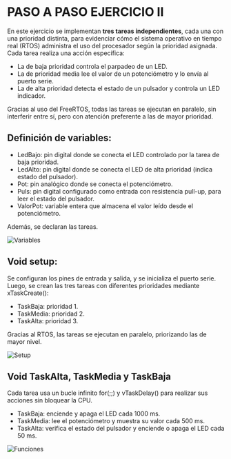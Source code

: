 # PASO A PASO EJERCICIO II

En este ejercicio se implementan **tres tareas independientes**, cada una con una prioridad distinta, para evidenciar cómo el sistema operativo en tiempo real (RTOS) administra el uso del procesador según la prioridad asignada. Cada tarea realiza una acción específica:

- La de baja prioridad controla el parpadeo de un LED.
- La de prioridad media lee el valor de un potenciómetro y lo envía al puerto serie.
- La de alta prioridad detecta el estado de un pulsador y controla un LED indicador.

Gracias al uso del FreeRTOS, todas las tareas se ejecutan en paralelo, sin interferir entre sí, pero con atención preferente a las de mayor prioridad.

## Definición de variables: 

- LedBajo: pin digital donde se conecta el LED controlado por la tarea de baja prioridad.
- LedAlto: pin digital donde se conecta el LED de alta prioridad (indica estado del pulsador).
- Pot: pin analógico donde se conecta el potenciómetro.
- Puls: pin digital configurado como entrada con resistencia pull-up, para leer el estado del pulsador.
- ValorPot: variable entera que almacena el valor leído desde el potenciómetro.

Además, se declaran las tareas.

![Variables](https://github.com/johanerre/RetosMicro/blob/main/EJERCICIOS%204/PUNTO%202/IMÁGENES/Captura%20de%20pantalla%202025-09-29%20120134.png) 

## Void setup: 

Se configuran los pines de entrada y salida, y se inicializa el puerto serie. Luego, se crean las tres tareas con diferentes prioridades mediante xTaskCreate():

- TaskBaja: prioridad 1.
- TaskMedia: prioridad 2.
- TaskAlta: prioridad 3.

Gracias al RTOS, las tareas se ejecutan en paralelo, priorizando las de mayor nivel.

![Setup](https://github.com/johanerre/RetosMicro/blob/main/EJERCICIOS%204/PUNTO%202/IMÁGENES/Captura%20de%20pantalla%202025-09-29%20120152.png)

## Void TaskAlta, TaskMedia y TaskBaja

Cada tarea usa un bucle infinito for(;;) y vTaskDelay() para realizar sus acciones sin bloquear la CPU.

- TaskBaja: enciende y apaga el LED cada 1000 ms.
- TaskMedia: lee el potenciómetro y muestra su valor cada 500 ms.
- TaskAlta: verifica el estado del pulsador y enciende o apaga el LED cada 50 ms.

![Funciones](https://github.com/johanerre/RetosMicro/blob/main/EJERCICIOS%204/PUNTO%202/IMÁGENES/Captura%20de%20pantalla%202025-09-29%20120212.png) 
